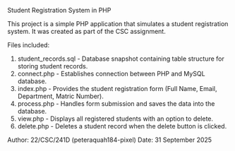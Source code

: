 Student Registration System in PHP

This project is a simple PHP application that simulates a student registration system. 
It was created as part of the CSC assignment.

Files included:
1. student_records.sql - Database snapshot containing table structure for storing student records.
2. connect.php - Establishes connection between PHP and MySQL database.
3. index.php - Provides the student registration form (Full Name, Email, Department, Matric Number).
4. process.php - Handles form submission and saves the data into the database.
5. view.php - Displays all registered students with an option to delete.
6. delete.php - Deletes a student record when the delete button is clicked.

Author: 22/CSC/241D (peteraquah184-pixel)
Date: 31 September 2025
